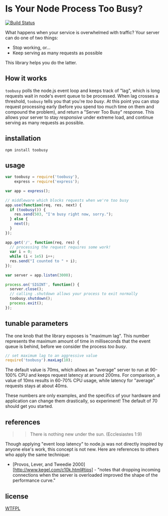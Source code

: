 # Is Your Node Process Too Busy?

[![Build Status](https://secure.travis-ci.org/lloyd/node-toobusy.png)](http://travis-ci.org/lloyd/node-toobusy)

What happens when your service is overwhelmed with traffic?
Your server can do one of two things:

  * Stop working, or...
  * Keep serving as many requests as possible

This library helps you do the latter.

## How it works

`toobusy` polls the node.js event loop and keeps track of "lag",
which is long requests wait in node's event queue to be processed.
When lag crosses a threshold, `toobusy` tells you that you're *too busy*.
At this point you can stop request processing early
(before you spend too much time on them and compound the problem),
and return a "Server Too Busy" response.
This allows your server to stay *responsive* under extreme load,
and continue serving as many requests as possible.

## installation

```
npm install toobusy
```


## usage

```javascript
var toobusy = require('toobusy'),
    express = require('express');
    
var app = express();
    
// middleware which blocks requests when we're too busy
app.use(function(req, res, next) {
  if (toobusy()) {
    res.send(503, "I'm busy right now, sorry.");
  } else {
    next();
  } 
});
    
app.get('/', function(req, res) {
  // processing the request requires some work!
  var i = 0;
  while (i < 1e5) i++;
  res.send("I counted to " + i);
});
  
var server = app.listen(3000);
  
process.on('SIGINT', function() {
  server.close();
  // calling .shutdown allows your process to exit normally
  toobusy.shutdown();
  process.exit();
});
```

## tunable parameters

The one knob that the library exposes is "maximum lag".
This number represents the maximum amount of time in milliseconds that the event queue is behind,
before we consider the process *too busy*.

```javascript
// set maximum lag to an aggressive value
require('toobusy').maxLag(10);
```

The default value is 70ms,
which allows an "average" server to run at 90-100% CPU
and keeps request latency at around 200ms.
For comparison, a value of 10ms results in 60-70% CPU usage,
while latency for "average" requests stays at about 40ms.

These numbers are only examples,
and the specifics of your hardware and application can change them drastically,
so experiment!
The default of 70 should get you started.

## references

>> There is nothing new under the sun. (Ecclesiastes 1:9)

Though applying "event loop latency" to node.js was not directly inspired by anyone else's work,
this concept is not new.  Here are references to others who apply the same technique:

  * [Provos, Lever, and Tweedie 2000][http://www.kegel.com/c10k.html#tips] - "notes that dropping incoming connections when the server is overloaded improved the shape of the performance curve."

## license

[WTFPL](http://wtfpl.org)
